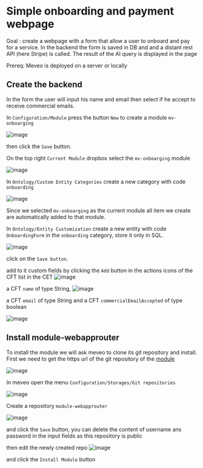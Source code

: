 # Simple onboarding and payment webpage

Goal : create a webpage with a form that allow a user to onboard and pay for a service. In the backend the form is saved in DB and and a distant rest API (here Stripe) is called. The result of the AI query is displayed in the page

Prereq: Meveo is deployed on a server or locally

## Create the backend

In the form the user will input his name and email then select if he accept to receive commercial emails.

In `Configuration/Module` press the button `New` to create a module `mv-onboarging`

![image](https://user-images.githubusercontent.com/16659140/208433446-6a77eee1-30d9-4c4f-a078-2a973e3c8138.png)

then click the `Save` button.

On the top right `Current Module` dropbox select the `mv-onboarging` module

![image](https://user-images.githubusercontent.com/16659140/208433646-299bf54e-393f-4a3c-a12f-b663aa2e12df.png)

In `Ontology/Custom Entity Categories` create a new category with code `onboarding`

![image](https://user-images.githubusercontent.com/16659140/208433946-7e4a7cfd-d5cb-4419-8572-c1c14a4052cc.png)

Since we selected  `mv-onboarging` as the current module all item we create are automatically added to that module.

In `Ontology/Entity Customization` create a new entity with code `OnboardingForm` in the `onboarding` category, store it only in SQL.

![image](https://user-images.githubusercontent.com/16659140/208434630-ec5dddc5-d242-4a11-b9c7-bf874711da3c.png)

click on the `Save button`.

add to it custom fields
by clicking the `Add` button in the actions icons of the CFT list in the CET
![image](https://user-images.githubusercontent.com/16659140/208434860-d00b872f-a240-47f0-8354-e727b38472b2.png)

a CFT `name` of type String, 
![image](https://user-images.githubusercontent.com/16659140/208434979-0ba06fc8-b865-4116-8121-cdf7bf205464.png)

a CFT `email`  of type String 
and a CFT `commercialEmailAccepted` of type boolean

![image](https://user-images.githubusercontent.com/16659140/208435275-8f788f63-b694-4b1f-b472-bbbc946f0a3a.png)

## Install module-webapprouter

To install the module we will ask meveo to clone its git repository and install.
First we need to get the https url of the git repository of the [module](https://github.com/meveo-org/module-webapprouter/)

![image](https://user-images.githubusercontent.com/16659140/208435762-98af2a58-4e20-45de-ba22-7ae68401c339.png)

In meveo open the menu `Configuration/Storages/Git repositories`

![image](https://user-images.githubusercontent.com/16659140/208435993-4b7965ce-1425-470a-9f61-da9269822be9.png)

Create a repository `module-webapprouter`

![image](https://user-images.githubusercontent.com/16659140/208436443-7d6d1267-3b97-47d8-847a-0ceb69166876.png)

and click the `Save` button, you can delete the content of username ans password in the input fields as this repository is public

then edit the newly created repo
![image](https://user-images.githubusercontent.com/16659140/208436950-9812bff8-920a-46be-9426-c09cf03ecb86.png)

and click the `Install Module` button



